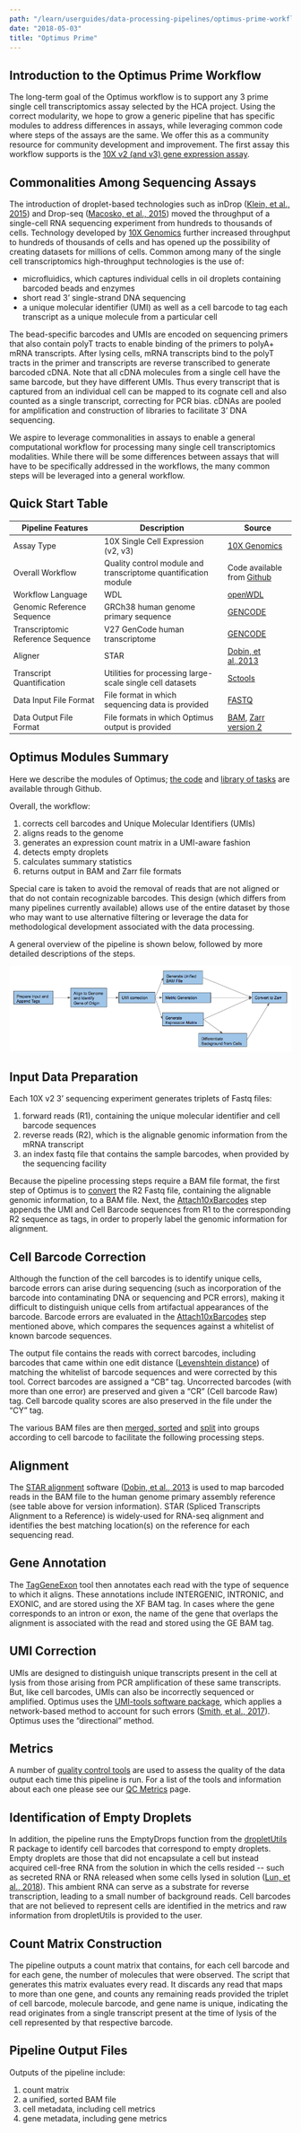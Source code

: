 ```yaml
---
path: "/learn/userguides/data-processing-pipelines/optimus-prime-workflow"
date: "2018-05-03"
title: "Optimus Prime"
---
```


## Introduction to the Optimus Prime Workflow

The long-term goal of the Optimus workflow is to support any 3 prime single cell transcriptomics assay selected by the HCA project. Using the correct modularity, we hope to grow a generic pipeline that has specific modules to address differences in assays, while leveraging common code where steps of the assays are the same. We offer this as a community resource for community development and improvement. The first assay this workflow supports is the [10X v2 (and v3) gene expression assay](https://www.10xgenomics.com/solutions/single-cell/).

## Commonalities Among Sequencing Assays

The introduction of droplet-based technologies such as inDrop ([Klein, et al., 2015](https://www.ncbi.nlm.nih.gov/pmc/articles/PMC4441768/)) and Drop-seq ([Macosko, et al., 2015](https://www.sciencedirect.com/science/article/pii/S0092867415005498)) moved the throughput of a single-cell RNA sequencing experiment from hundreds to thousands of cells. Technology developed by [10X Genomics](https://www.10xgenomics.com) further increased throughput to hundreds of thousands of cells and has opened up the possibility of creating datasets for millions of cells. Common among many of the single cell transcriptomics high-throughput technologies is the use of:

* microfluidics, which captures individual cells in oil droplets containing barcoded beads and enzymes
* short read 3’ single-strand DNA sequencing 
* a unique molecular identifier (UMI) as well as a cell barcode to tag each transcript as a unique molecule from a particular cell 

The bead-specific barcodes and UMIs are encoded on sequencing primers that also contain polyT tracts to enable binding of the primers to polyA+ mRNA transcripts. After lysing cells, mRNA transcripts bind to the polyT tracts in the primer and transcripts are reverse transcribed to generate barcoded cDNA. Note that all cDNA molecules from a single cell have the same barcode, but they have different UMIs. Thus every transcript that is captured from an individual cell can be mapped to its cognate cell and also counted as a single transcript, correcting for PCR bias. cDNAs are pooled for amplification and construction of libraries to facilitate 3’ DNA sequencing.

We aspire to leverage commonalities in assays to enable a general computational workflow for processing many single cell transcriptomics modalities. While there will be some differences between assays that will have to be specifically addressed in the workflows, the many common steps will be leveraged into a general workflow.

## Quick Start Table

| Pipeline Features | Description | Source |
|-------------------|---------------------------------------------------------------|-----------------------|
|Assay Type | 10X Single Cell Expression (v2, v3) |[10X Genomics](https://www.10xgenomics.com)
| Overall Workflow  |Quality control module and transcriptome quantification module | Code available from [Github](https://github.com/HumanCellAtlas/skylab/blob/master/pipelines/optimus/Optimus.wdl) |
| Workflow Language |WDL          |[openWDL](https://github.com/openwdl/wdl)|
| Genomic Reference Sequence|GRCh38 human genome primary sequence|[GENCODE](https://www.gencodegenes.org/human/release_27.html)|
|Transcriptomic Reference Sequence |V27 GenCode human transcriptome |[GENCODE](https://www.gencodegenes.org/human/release_27.html)|
| Aligner           |STAR       |[Dobin, et al.,2013](https://www.ncbi.nlm.nih.gov/pmc/articles/PMC3530905/)|
| Transcript Quantification |Utilities for processing large-scale single cell datasets |[Sctools](https://github.com/HumanCellAtlas/sctools) |                      
|Data Input File Format |File format in which sequencing data is provided |[FASTQ](https://academic.oup.com/nar/article/38/6/1767/3112533) |                       
|Data Output File Format |File formats in which Optimus output is provided |[BAM](http://samtools.github.io/hts-specs/), [Zarr version 2](https://zarr.readthedocs.io/en/stable/spec/v2.html) |

## Optimus Modules Summary

Here we describe the modules of Optimus; [the code](https://github.com/HumanCellAtlas/skylab/blob/master/pipelines/optimus/Optimus.wdl) and [library of tasks](https://github.com/HumanCellAtlas/skylab/tree/master/library/tasks) are available through Github.

Overall, the workflow:
1. corrects cell barcodes and Unique Molecular Identifiers (UMIs)
2. aligns reads to the genome
3. generates an expression count matrix in a UMI-aware fashion
4. detects empty droplets
5. calculates summary statistics
6. returns output in BAM and Zarr file formats

Special care is taken to avoid the removal of reads that are not aligned or that do not contain recognizable barcodes. This design (which differs from many pipelines currently available) allows use of the entire dataset by those who may want to use alternative filtering or leverage the data for methodological development associated with the data processing.

A general overview of the pipeline is shown below, followed by more detailed descriptions of the steps.

![Optimus Pipeline Overview](_images/Optimus_pipieline_overview.png)

## Input Data Preparation 

Each 10X v2 3’ sequencing experiment generates triplets of Fastq files:

1. forward reads (R1), containing the unique molecular identifier and cell barcode sequences
2. reverse reads (R2), which is the alignable genomic information from the mRNA transcript 
3. an index fastq file that contains the sample barcodes, when provided by the sequencing facility

Because the pipeline processing steps require a BAM file format, the first step of Optimus is to [convert](https://broadinstitute.github.io/picard/command-line-overview.html#FastqToSam) the R2 Fastq file, containing the alignable genomic information, to a BAM file. Next, the [Attach10xBarcodes](https://github.com/HumanCellAtlas/skylab/blob/master/library/tasks/Attach10xBarcodes.wdl) step appends the UMI and Cell Barcode sequences from R1 to the corresponding R2 sequence as tags, in order to properly label the genomic information for alignment.

## Cell Barcode Correction

Although the function of the cell barcodes is to identify unique cells, barcode errors can arise during sequencing (such as incorporation of the barcode into contaminating DNA or sequencing and PCR errors), making it difficult to distinguish unique cells from artifactual appearances of the barcode. Barcode errors are evaluated in the [Attach10xBarcodes](https://github.com/HumanCellAtlas/skylab/blob/master/library/tasks/Attach10xBarcodes.wdl) step mentioned above, which compares the sequences against a whitelist of known barcode sequences.

The output file contains the reads with correct barcodes, including barcodes that came within one edit distance ([Levenshtein distance](http://www.levenshtein.net/)) of matching the whitelist of barcode sequences and were corrected by this tool. Correct barcodes are assigned a “CB” tag. Uncorrected barcodes (with more than one error) are preserved and given a “CR” (Cell barcode Raw) tag. Cell barcode quality scores are also preserved in the file under the “CY” tag.

The various BAM files are then [merged, sorted](https://github.com/HumanCellAtlas/skylab/blob/master/library/tasks/MergeSortBam.wdl) and [split](https://github.com/HumanCellAtlas/skylab/blob/master/library/tasks/SplitBamByCellBarcode.wdl) into groups according to cell barcode to facilitate the following processing steps. 

## Alignment

The [STAR alignment](https://github.com/HumanCellAtlas/skylab/blob/master/library/tasks/StarAlignBamSingleEnd.wdl) software ([Dobin, et al., 2013](https://www.ncbi.nlm.nih.gov/pmc/articles/PMC3530905/) is used to map barcoded reads in the BAM file to the human genome primary assembly reference (see table above for version information). STAR (Spliced Transcripts Alignment to a Reference) is widely-used for RNA-seq alignment and identifies the best matching location(s) on the reference for each sequencing read.

## Gene Annotation

The [TagGeneExon](https://github.com/HumanCellAtlas/skylab/blob/master/library/tasks/TagGeneExon.wdl) tool then annotates each read with the type of sequence to which it aligns. These annotations include INTERGENIC, INTRONIC, and EXONIC, and are stored using the XF BAM tag. In cases where the gene corresponds to an intron or exon, the name of the gene that overlaps the alignment is associated with the read and stored using the GE BAM tag.

## UMI Correction

UMIs are designed to distinguish unique transcripts present in the cell at lysis from those arising from PCR amplification of these same transcripts. But, like cell barcodes, UMIs can also be incorrectly sequenced or amplified. Optimus uses the [UMI-tools software package](https://github.com/CGATOxford/UMI-tools), which applies a network-based method to account for such errors ([Smith, et al., 2017](https://www.ncbi.nlm.nih.gov/pmc/articles/PMC5340976/)). Optimus uses the “directional” method.

## Metrics

A number of [quality control tools](https://github.com/HumanCellAtlas/sctools) are used to assess the quality of the data output each time this pipeline is run. For a list of the tools and information about each one please see our [QC Metrics](/learn/userguides/data-processing-pipelines/qc-mertics) page.

## Identification of Empty Droplets

In addition, the pipeline runs the EmptyDrops function from the [dropletUtils](http://bioconductor.org/packages/release/bioc/html/DropletUtils.html) R package to identify cell barcodes that correspond to empty droplets. Empty droplets are those that did not encapsulate a cell but instead acquired cell-free RNA from the solution in which the cells resided -- such as secreted RNA or RNA released when some cells lysed in solution ([Lun, et al., 2018](https://www.ncbi.nlm.nih.gov/pubmed/?term=30902100)). This ambient RNA can serve as a substrate for reverse transcription, leading to a small number of background reads. Cell barcodes that are not believed to represent cells are identified in the metrics and raw information from dropletUtils is provided to the user.

## Count Matrix Construction

The pipeline outputs a count matrix that contains, for each cell barcode and for each gene, the number of molecules that were observed. The script that generates this matrix evaluates every read. It discards any read that maps to more than one gene, and counts any remaining reads provided the triplet of cell barcode, molecule barcode, and gene name is unique, indicating the read originates from a single transcript present at the time of lysis of the cell represented by that respective barcode.

## Pipeline Output Files

Outputs of the pipeline include:
1. count matrix
2. a unified, sorted BAM file 
3. cell metadata, including cell metrics
4. gene metadata, including gene metrics

